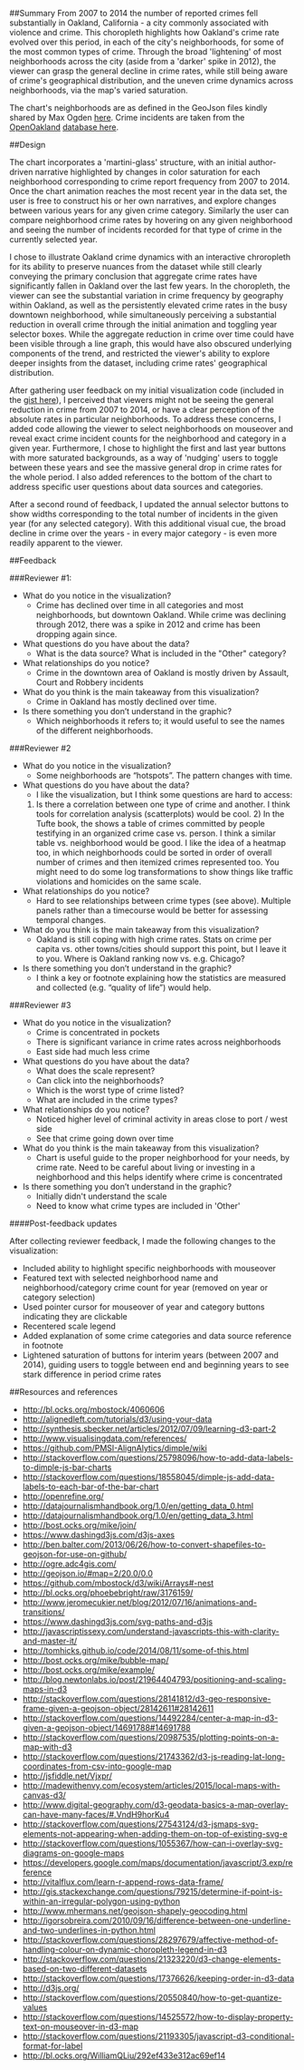##Summary 
From 2007 to 2014 the number of reported crimes fell substantially in Oakland, California - a city commonly associated with violence and crime. This choropleth highlights how Oakland's crime rate evolved over this period, in each of the city's neighborhoods, for some of the most common types of crime. Through the broad 'lightening' of most neighborhoods across the city (aside from a 'darker' spike in 2012), the viewer can grasp the general decline in crime rates, while still being aware of crime's geographical distribution, and the uneven crime dynamics across neighborhoods, via the map's varied saturation.

The chart's neighborhoods are as defined in the GeoJson files kindly shared by Max Ogden [here](https://github.com/maxogden/oakland-boundaries-geojson). Crime incidents are taken from the [OpenOakland](www.openoakland.org) [database here](http://data.openoakland.org/dataset/crime-reports/resource/49bee847-a9b7-4e71-84d8-3f4cabb26cf0).

##Design

The chart incorporates a 'martini-glass' structure, with an initial author-driven narrative highlighted by changes in color saturation for each neighborhood corresponding to crime report frequency from 2007 to 2014. Once the chart animation reaches the most recent year in the data set, the user is free to construct his or her own narratives, and explore changes between various years for any given crime category. Similarly the user can compare neighborhood crime rates by hovering on any given neighborhood and seeing the number of incidents recorded for that type of crime in the currently selected year.

I chose to illustrate Oakland crime dynamics with an interactive chroropleth for its ability to preserve nuances from the dataset while still clearly conveying the primary conclusion that aggregate crime rates have significantly fallen in Oakland over the last few years.
In the choropleth, the viewer can see the substantial variation in crime frequency by geography within Oakland, as well as the persistently elevated crime rates in the busy downtown neighborhood, while simultaneously perceiving a substantial reduction in overall crime through the initial animation and toggling year selector boxes. While the aggregate reduction in crime over time could have been visible through a line graph, this would have also obscured underlying components of the trend, and restricted the viewer's ability to explore deeper insights from the dataset, including crime rates' geographical distribution.

After gathering user feedback on my initial visualization code (included in the [gist here](http://bl.ocks.org/burnssa/raw/d8e3eb30ae1a081bde39/)), I perceived that viewers might not be seeing the general reduction in crime from 2007 to 2014, or have a clear perception of the absolute rates in particular neighborhoods. To address these concerns, I added code allowing the viewer to select neighborhoods on mouseover and reveal exact crime incident counts for the neighborhood and category in a given year. Furthermore, I chose to highlight the first and last year buttons with more saturated backgrounds, as a way of 'nudging' users to toggle between these years and see the massive general drop in crime rates for the whole period. I also added references to the bottom of the chart to address specific user questions about data sources and categories. 

After a second round of feedback, I updated the annual selector buttons to show widths corresponding to the total number of incidents in the given year (for any selected category). With this additional visual cue, the broad decline in crime over the years - in every major category - is even more readily apparent to the viewer.

##Feedback

###Reviewer #1:

* What do you notice in the visualization? 
	* Crime has declined over time in all categories and most neighborhoods, but downtown Oakland. While crime was declining through 2012, there was a spike in 2012 and crime has been dropping again since. 
* What questions do you have about the data?
	* What is the data source? What is included in the "Other" category? 
* What relationships do you notice? 
	* Crime in the downtown area of Oakland is mostly driven by Assault, Court and Robbery incidents
* What do you think is the main takeaway from this visualization? 
	* Crime in Oakland has mostly declined over time.
* Is there something you don’t understand in the graphic? 
	* Which neighborhoods it refers to; it would useful to see the names of the different neighborhoods. 

###Reviewer #2

* What do you notice in the visualization?
	* Some neighborhoods are “hotspots”.  The pattern changes with time.
* What questions do you have about the data?
	* I like the visualization, but I think some questions are hard to access:
	1)  Is there a correlation between one type of crime and another.   I think tools for correlation analysis (scatterplots) would be cool. 2) In the Tufte book, the shows a table of crimes committed by people testifying in an organized crime case vs. person.  I think a similar table vs. neighborhood would be good.  I like the idea of a heatmap too, in which neighborhoods could be sorted in order of overall number of crimes and then itemized crimes represented too.  You might need to do some log transformations to show things like traffic violations and homicides on the same scale.
* What relationships do you notice?
	* Hard to see relationships between crime types (see above).  Multiple panels rather than a timecourse would be better for assessing temporal changes.
* What do you think is the main takeaway from this visualization?
	* Oakland is still coping with high crime rates.  Stats on crime per capita vs. other towns/cities should support this point, but I leave it to you.  Where is Oakland ranking now vs. e.g. Chicago?
* Is there something you don’t understand in the graphic?
	* I think a key or footnote explaining how the statistics are measured and collected (e.g. “quality of life”) would help.

###Reviewer #3

* What do you notice in the visualization?
	* Crime is concentrated in pockets
	* There is significant variance in crime rates across neighborhoods
	* East side had much less crime
* What questions do you have about the data?
	*	What does the scale represent?
	*	Can click into the neighborhoods?
	*	Which is the worst type of crime listed?
	*	What are included in the crime types?
* What relationships do you notice?
	*	Noticed higher level of criminal activity in areas close to port / west side
	* See that crime going down over time
* What do you think is the main takeaway from this visualization?
	* Chart is useful guide to the proper neighborhood for your needs, by crime rate. Need to be careful about living or investing in a neighborhood and this helps identify where crime is concentrated
* Is there something you don’t understand in the graphic?
	*	Initially didn't understand the scale
	*	Need to know what crime types are included in 'Other'


####Post-feedback updates

After collecting reviewer feedback, I made the following changes to the visualization:
* Included ability to highlight specific neighborhoods with mouseover 
* Featured text with selected neighborhood name and neighborhood/category crime count for year (removed on year or category selection)
* Used pointer cursor for mouseover of year and category buttons indicating they are clickable
* Recentered scale legend
* Added explanation of some crime categories and data source reference in footnote
* Lightened saturation of buttons for interim years (between 2007 and 2014), guiding users to toggle between end and beginning years to see stark difference in period crime rates


##Resources and references
- http://bl.ocks.org/mbostock/4060606
- http://alignedleft.com/tutorials/d3/using-your-data
- http://synthesis.sbecker.net/articles/2012/07/09/learning-d3-part-2
- http://www.visualisingdata.com/references/
- https://github.com/PMSI-AlignAlytics/dimple/wiki
- http://stackoverflow.com/questions/25798096/how-to-add-data-labels-to-dimple-js-bar-charts
- http://stackoverflow.com/questions/18558045/dimple-js-add-data-labels-to-each-bar-of-the-bar-chart
- http://openrefine.org/
- http://datajournalismhandbook.org/1.0/en/getting_data_0.html
- http://datajournalismhandbook.org/1.0/en/getting_data_3.html
- http://bost.ocks.org/mike/join/
- https://www.dashingd3js.com/d3js-axes
- http://ben.balter.com/2013/06/26/how-to-convert-shapefiles-to-geojson-for-use-on-github/
- http://ogre.adc4gis.com/
- http://geojson.io/#map=2/20.0/0.0
- https://github.com/mbostock/d3/wiki/Arrays#-nest
- http://bl.ocks.org/phoebebright/raw/3176159/
- http://www.jeromecukier.net/blog/2012/07/16/animations-and-transitions/
- https://www.dashingd3js.com/svg-paths-and-d3js
- http://javascriptissexy.com/understand-javascripts-this-with-clarity-and-master-it/
- http://tomhicks.github.io/code/2014/08/11/some-of-this.html
- http://bost.ocks.org/mike/bubble-map/
- http://bost.ocks.org/mike/example/
- http://blog.newtonlabs.io/post/21964404793/positioning-and-scaling-maps-in-d3
- http://stackoverflow.com/questions/28141812/d3-geo-responsive-frame-given-a-geojson-object/28142611#28142611
- http://stackoverflow.com/questions/14492284/center-a-map-in-d3-given-a-geojson-object/14691788#14691788
- http://stackoverflow.com/questions/20987535/plotting-points-on-a-map-with-d3
- http://stackoverflow.com/questions/21743362/d3-js-reading-lat-long-coordinates-from-csv-into-google-map
- http://jsfiddle.net/Vjxpr/
- http://madewithenvy.com/ecosystem/articles/2015/local-maps-with-canvas-d3/
- http://www.digital-geography.com/d3-geodata-basics-a-map-overlay-can-have-many-faces/#.VndH9horKu4
- http://stackoverflow.com/questions/27543124/d3-jsmaps-svg-elements-not-appearing-when-adding-them-on-top-of-existing-svg-e
- http://stackoverflow.com/questions/1055367/how-can-i-overlay-svg-diagrams-on-google-maps
- https://developers.google.com/maps/documentation/javascript/3.exp/reference
- http://vitalflux.com/learn-r-append-rows-data-frame/
- http://gis.stackexchange.com/questions/79215/determine-if-point-is-within-an-irregular-polygon-using-python
- http://www.mhermans.net/geojson-shapely-geocoding.html
- http://igorsobreira.com/2010/09/16/difference-between-one-underline-and-two-underlines-in-python.html
- http://stackoverflow.com/questions/28297679/affective-method-of-handling-colour-on-dynamic-choropleth-legend-in-d3
- http://stackoverflow.com/questions/21323220/d3-change-elements-based-on-two-different-datasets
- http://stackoverflow.com/questions/17376626/keeping-order-in-d3-data
- http://d3js.org/
- http://stackoverflow.com/questions/20550840/how-to-get-quantize-values
- http://stackoverflow.com/questions/14525572/how-to-display-property-text-on-mouseover-in-d3-map
- http://stackoverflow.com/questions/21193305/javascript-d3-conditional-format-for-label
- http://bl.ocks.org/WilliamQLiu/292ef433e312ac69ef14
